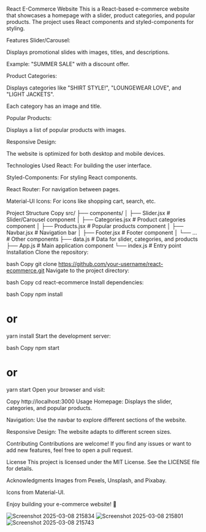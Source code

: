 React E-Commerce Website
This is a React-based e-commerce website that showcases a homepage with a slider, product categories, and popular products. The project uses React components and styled-components for styling.

Features
Slider/Carousel:

Displays promotional slides with images, titles, and descriptions.

Example: "SUMMER SALE" with a discount offer.

Product Categories:

Displays categories like "SHIRT STYLE!", "LOUNGEWEAR LOVE", and "LIGHT JACKETS".

Each category has an image and title.

Popular Products:

Displays a list of popular products with images.

Responsive Design:

The website is optimized for both desktop and mobile devices.

Technologies Used
React: For building the user interface.

Styled-Components: For styling React components.

React Router: For navigation between pages.

Material-UI Icons: For icons like shopping cart, search, etc.

Project Structure
Copy
src/
├── components/
│   ├── Slider.jsx       # Slider/Carousel component
│   ├── Categories.jsx   # Product categories component
│   ├── Products.jsx     # Popular products component
│   ├── Navbar.jsx       # Navigation bar
│   ├── Footer.jsx       # Footer component
│   └── ...              # Other components
├── data.js              # Data for slider, categories, and products
├── App.js               # Main application component
└── index.js             # Entry point
Installation
Clone the repository:

bash
Copy
git clone https://github.com/your-username/react-ecommerce.git
Navigate to the project directory:

bash
Copy
cd react-ecommerce
Install dependencies:

bash
Copy
npm install
# or
yarn install
Start the development server:

bash
Copy
npm start
# or
yarn start
Open your browser and visit:

Copy
http://localhost:3000
Usage
Homepage: Displays the slider, categories, and popular products.

Navigation: Use the navbar to explore different sections of the website.

Responsive Design: The website adapts to different screen sizes.

Contributing
Contributions are welcome! If you find any issues or want to add new features, feel free to open a pull request.

License
This project is licensed under the MIT License. See the LICENSE file for details.

Acknowledgments
Images from Pexels, Unsplash, and Pixabay.

Icons from Material-UI.

Enjoy building your e-commerce website! 🚀




![Screenshot 2025-03-08 215834](https://github.com/user-attachments/assets/992b457e-c181-48b0-90bb-31c434b0b0f8)
![Screenshot 2025-03-08 215801](https://github.com/user-attachments/assets/65bb233d-7d4e-4b9c-880c-015ad53678d2)
![Screenshot 2025-03-08 215743](https://github.com/user-attachments/assets/6123dfe0-dd88-4163-8504-32eba2464960)


